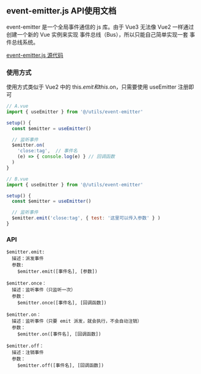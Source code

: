 ## event-emitter.js API使用文档
event-emitter 是一个全局事件通信的 js 库。由于 Vue3 无法像 Vue2 一样通过创建一个新的 Vue 实例来实现 事件总线（Bus），所以只能自己简单实现一套 事件总线系统。

[event-emitter.js 源代码](./event-emitter.js)

### 使用方式
使用方式类似于 Vue2 中的 this.$emit 和 this.$on，只需要使用 useEmitter 注册即可
```js
// A.vue
import { useEmitter } from '@/utils/event-emitter'

setup() {
  const $emitter = useEmitter()

  // 监听事件
  $emitter.on(
    'close:tag',  // 事件名
    (e) => { console.log(e) } // 回调函数
  )
}

// B.vue
import { useEmitter } from '@/utils/event-emitter'

setup() {
  const $emitter = useEmitter()

  // 监听事件
  $emitter.emit('close:tag', { test: '这里可以传入参数' } )
}
```

### API
```
$emitter.emit: 
  描述：派发事件
  参数:
    $emitter.emit([事件名], [参数])
```
```
$emitter.once：
  描述：监听事件（只监听一次）
  参数：
    $emitter.once([事件名], [回调函数])
```
```
$emitter.on：
  描述：监听事件（只要 emit 派发，就会执行，不会自动注销）
  参数：
    $emitter.on([事件名], [回调函数])
```
```
$emitter.off：
  描述：注销事件
  参数：
    $emitter.off([事件名], [回调函数])
```
